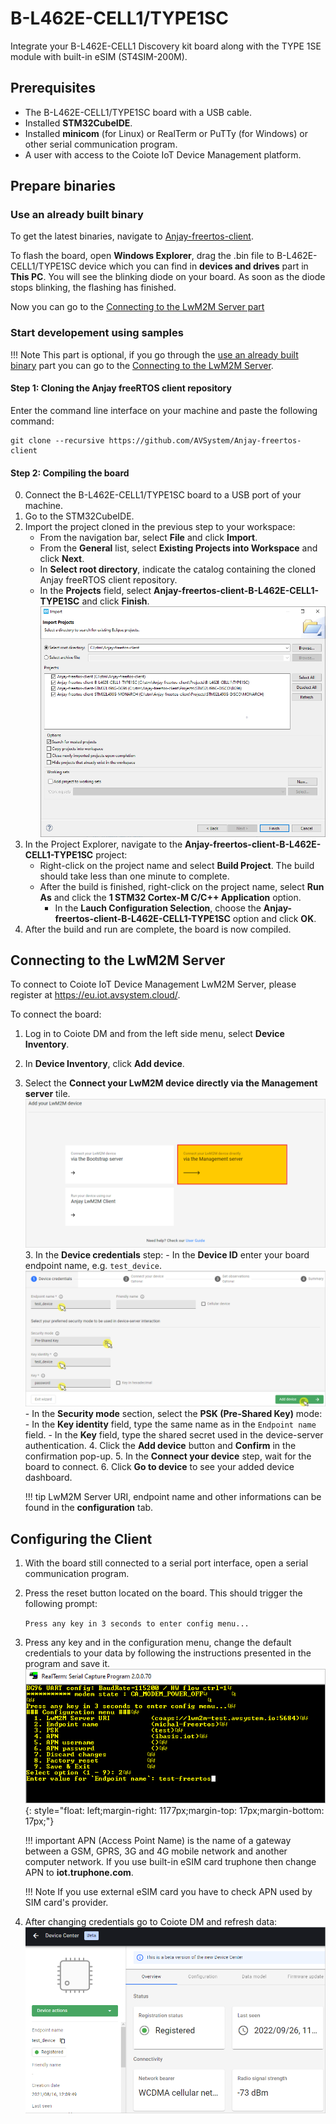 # B-L462E-CELL1/TYPE1SC

Integrate your B-L462E-CELL1 Discovery kit board along with the TYPE 1SE module with built-in eSIM (ST4SIM-200M).

## Prerequisites

- The B-L462E-CELL1/TYPE1SC board with a USB cable.
- Installed **STM32CubeIDE**.
- Installed **minicom** (for Linux) or RealTerm or PuTTy (for Windows) or other serial communication program.
- A user with access to the Coiote IoT Device Management platform.


## Prepare binaries
### Use an already built binary

To get the latest binaries, navigate to [Anjay-freertos-client](https://github.com/AVSystem/Anjay-freertos-client/releases/).

To flash the board, open **Windows Explorer**, drag the .bin file to B-L462E-CELL1/TYPE1SC device which you can find in **devices and drives** part in **This PC**. You will see the blinking diode on your board. As soon as the diode stops blinking, the flashing has finished.

Now you can go to the [Connecting to the LwM2M Server part ](#connecting-to-the-lwm2m-server)




### Start developement using samples
!!! Note
    This part is optional, if you go through the [use an already built binary](#use-an-already-built-binary) part you can go to the [Connecting to the LwM2M Server](#connecting-to-the-lwm2m-server).

#### Step 1: Cloning the Anjay freeRTOS client repository

Enter the command line interface on your machine and paste the following command:

   ```
   git clone --recursive https://github.com/AVSystem/Anjay-freertos-client
   ```

#### Step 2: Compiling the board

0. Connect the B-L462E-CELL1/TYPE1SC board to a USB port of your machine.
0. Go to the STM32CubeIDE.
0. Import the project cloned in the previous step to your workspace:
    - From the navigation bar, select **File** and click **Import**.
    - From the **General** list, select **Existing Projects into Workspace** and click **Next**.
    - In **Select root directory**, indicate the catalog containing the cloned Anjay freeRTOS client repository.
    - In the **Projects** field, select **Anjay-freertos-client-B-L462E-CELL1-TYPE1SC** and click **Finish**.
    ![Import project](images/import.PNG "Import project")
0. In the Project Explorer, navigate to the **Anjay-freertos-client-B-L462E-CELL1-TYPE1SC** project:
    - Right-click on the project name and select **Build Project**. The build should take less than one minute to complete.
    - After the build is finished, right-click on the project name, select **Run As** and click the **1 STM32 Cortex-M C/C++ Application** option.
        - In the **Lauch Configuration Selection**, choose the **Anjay-freertos-client-B-L462E-CELL1-TYPE1SC** option and click **OK**.
0. After the build and run are complete, the board is now compiled.

## Connecting to the LwM2M Server

To connect to Coiote IoT Device Management LwM2M Server, please register at https://eu.iot.avsystem.cloud/.

To connect the board:

1. Log in to Coiote DM and from the left side menu, select **Device Inventory**.
2. In **Device Inventory**, click **Add device**.
3. Select the **Connect your LwM2M device directly via the Management server** tile.
       ![Add via Mgmt](images/mgmt_tile.png "Add via Mgmt")
    3. In the **Device credentials** step:
         - In the **Device ID** enter your board endpoint name, e.g. `test_device`.
             ![Device credentials step](images/add_mgmt_quick.png "Device credentials step")
         - In the **Security mode** section, select the **PSK (Pre-Shared Key)** mode:
              - In the **Key identity** field, type the same name as in the `Endpoint name` field.
              - In the **Key** field, type the shared secret used in the device-server authentication.
    4. Click the **Add device** button and **Confirm** in the confirmation pop-up.
    5. In the **Connect your device** step, wait for the board to connect.
    6. Click **Go to device** to see your added device dashboard.

    !!! tip
        LwM2M Server URI, endpoint name and other informations can be found in the **configuration** tab.

## Configuring the Client

1. With the board still connected to a serial port interface, open a serial communication program.
2. Press the reset button located on the board. This should trigger the following prompt:

    ``Press any key in 3 seconds to enter config menu...``

3. Press any key and in the configuration menu, change the default credentials to your data by following the instructions presented in the program and save it.
      ![Client configuration](images/config_menu1.png "Client configuration"){: style="float: left;margin-right: 1177px;margin-top: 17px;margin-bottom: 17px;"}

    !!! important
        APN (Access Point Name) is the name of a gateway between a GSM, GPRS, 3G and 4G mobile network and another computer network. If you use built-in eSIM card truphone then change APN to **iot.truphone.com**.

    !!! Note
        If you use external eSIM card you have to check APN used by SIM card's provider.

4. After changing credentials go to Coiote DM and refresh data:
     ![Registered device](images/registered_device.png "Registered device")
